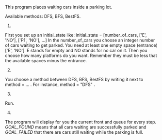 This program places waiting cars inside a parking lot. 

Available methods: DFS, BFS, BestFS.

1.
First you set up an initial_state like:
initial_state = [number_of_cars, ['E', 'NO'], ['P1', 'NO'], ...]
In the number_of_cars you choose an integer number of cars waiting to get parked. You need at least one empty space 
(entrance) ['E', 'NO']. E stands for empty and NO stands for no car on it. Then you choose how many platforms do you want.
Remember they must be less that the available spaces minus the entrance.

2.
You choose a method between DFS, BFS, BestFS by writing it next to method = ... . For instance, method = "DFS" .

3. 
Run.

4.
The program will display for you the current front and queue for every step. _GOAL_FOUND_ means that all cars waiting
are successfully parked and _GOAL_FAILED_ that there are cars still waiting while the parking is full.
